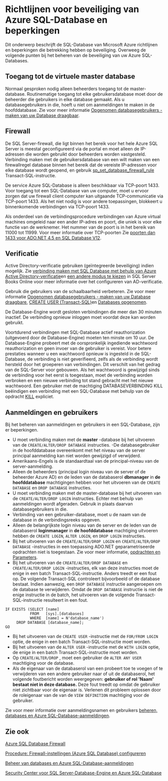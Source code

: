 <properties
   pageTitle="Azure SQL Database beveiligingsrichtlijnen en beperkingen | Microsoft Azure"
   description="Meer informatie over Microsoft Azure SQL-Database-richtlijnen en beperkingen die betrekking hebben op beveiliging."
   services="sql-database"
   documentationCenter=""
   authors="BYHAM"
   manager="jhubbard"
   editor=""
   tags=""/>

<tags
   ms.service="sql-database"
   ms.devlang="na"
   ms.topic="article"
   ms.tgt_pltfrm="na"
   ms.workload="data-management"
   ms.date="10/18/2016"
   ms.author="rickbyh"/>

# <a name="azure-sql-database-security-guidelines-and-limitations"></a>Richtlijnen voor beveiliging van Azure SQL-Database en beperkingen

Dit onderwerp beschrijft de SQL-Database van Microsoft Azure richtlijnen en beperkingen die betrekking hebben op beveiliging. Overweeg de volgende punten bij het beheren van de beveiliging van uw Azure SQL-Databases.

## <a name="access-to-the-virtual-master-database"></a>Toegang tot de virtuele master database

Normaal gesproken nodig alleen beheerders toegang tot de master-database. Routinematige toegang tot elke gebruikersdatabase moet door de beheerder die gebruikers in elke database gemaakt. Als u databasegebruikers in die, hoeft u niet om aanmeldingen te maken in de hoofddatabase. Zie voor meer informatie [Opgenomen databasegebruikers - maken van uw Database draagbaar](https://msdn.microsoft.com/library/ff929188.aspx).


## <a name="firewall"></a>Firewall

De SQL Server-firewall, die ligt binnen het bereik voor het hele Azure SQL Server is meestal geconfigureerd via de portal en moet alleen de IP-adressen die worden gebruikt door beheerders worden vastgesteld. Verbinding maken met de gebruikersdatabase van een wilt maken van een firewallregel database binnen het bereik dat de vereiste IP-adressen voor elke database wordt geopend, en gebruik [sp_set_database_firewall_rule](https://msdn.microsoft.com/library/dn270010.aspx) Transact-SQL-instructie.

De service Azure SQL-Database is alleen beschikbaar via TCP-poort 1433. Voor toegang tot een SQL-Database van uw computer, moet u ervoor zorgen dat uw firewall client computer kan uitgaande TCP-communicatie via TCP-poort 1433. Als het niet nodig is voor andere toepassingen, blokkeert u binnenkomende verbindingen via TCP-poort 1433. 

Als onderdeel van de verbindingsprocedure verbindingen van Azure virtual machines omgeleid naar een ander IP-adres en poort, die uniek is voor elke functie van de werknemer. Het nummer van de poort is in het bereik van 11000 tot 11999. Voor meer informatie over TCP-poorten Zie [poorten dan 1433 voor ADO.NET 4.5 en SQL Database V12](sql-database-develop-direct-route-ports-adonet-v12.md).


## <a name="authentication"></a>Verificatie

Active Directory-verificatie gebruiken (geïntegreerde beveiliging) indien mogelijk. Zie [verbinding maken met SQL Database met behulp van Azure Active Directory-verificatie](sql-database-aad-authentication.md)en [een andere modus te kiezen](https://msdn.microsoft.com/library/ms144284.aspx) in SQL Server Books Online voor meer informatie over het configureren van AD-verificatie. 

Gebruik die gebruikers van de schaalbaarheid verbeteren. Zie voor meer informatie [Opgenomen databasegebruikers - maken van uw Database draagbare](https://msdn.microsoft.com/library/ff929188.aspx), [CREATE USER (Transact-SQL)](https://technet.microsoft.com/library/ms173463.aspx)en [Databases opgenomen](https://technet.microsoft.com/library/ff929071.aspx).

De Database-Engine wordt gesloten verbindingen die meer dan 30 minuten inactief. De verbinding opnieuw inloggen moet voordat deze kan worden gebruikt.

Voortdurend verbindingen met SQL-Database actief reauthorization (uitgevoerd door de Database-Engine) moeten ten minste om 10 uur. De Database-Engine probeert met de oorspronkelijk ingediende wachtwoord reauthorization en geen invoer van de gebruiker is vereist. Voor betere prestaties wanneer u een wachtwoord opnieuw is ingesteld in de SQL-Database, de verbinding is niet geverifieerd, zelfs als de verbinding wordt hersteld door het groeperen van verbindingen. Dit verschilt van het gedrag van de SQL-Server voor gebouwen. Als het wachtwoord is gewijzigd sinds de verbinding voor het eerst is toegestaan, moet de verbinding worden verbroken en een nieuwe verbinding tot stand gebracht met het nieuwe wachtwoord. Een gebruiker met de machtiging DATABASEVERBINDING KILL beëindigen een verbinding met een SQL-Database met behulp van de opdracht [KILL](https://msdn.microsoft.com/library/ms173730.aspx) expliciet.

## <a name="logins-and-users"></a>Aanmeldingen en gebruikers

Bij het beheren van aanmeldingen en gebruikers in een SQL-Database, zijn er beperkingen.


- U moet verbinding maken met de **master** -database bij het uitvoeren van de ``CREATE/ALTER/DROP DATABASE`` instructies. -De databasegebruiker in de hoofddatabase overeenkomt met het niveau van de server principal aanmelding kan niet worden gewijzigd of verwijderd. 
- Amerikaans-Engels is de standaardtaal van de principal-niveau van de server-aanmelding.
- Alleen de beheerders (principal login niveau van de server of de beheerder Azure AD) en de leden van de databaserol **dbmanager** in **de hoofddatabase** machtigingen hebben voor het uitvoeren van de ``CREATE DATABASE`` en ``DROP DATABASE`` instructies.
- U moet verbinding maken met de master-database bij het uitvoeren van de ``CREATE/ALTER/DROP LOGIN`` instructies. Echter met behulp van aanmeldingen wordt afgeraden. Gebruik in plaats daarvan databasegebruikers in die.
- Verbinding van een gebruiker-database, moet u de naam van de database in de verbindingsreeks opgeven.
- Alleen de belangrijkste login niveau van de server en de leden van de databaserol **loginmanager** in **de hoofddatabase** machtiging uitvoeren hebben de ``CREATE LOGIN``, ``ALTER LOGIN``, en ``DROP LOGIN`` instructies.
- Bij het uitvoeren van de ``CREATE/ALTER/DROP LOGIN`` en ``CREATE/ALTER/DROP DATABASE`` -instructies in een toepassing ADO.NET geparametriseerde opdrachten niet is toegestaan. Zie voor meer informatie, [opdrachten en Parameters](https://msdn.microsoft.com/library/ms254953.aspx).
- Bij het uitvoeren van de ``CREATE/ALTER/DROP DATABASE`` en ``CREATE/ALTER/DROP LOGIN`` -instructies, elk van deze instructies moet de enige in een batch Transact-SQL-instructie. Anders treedt er een fout op. De volgende Transact-SQL controleert bijvoorbeeld of de database bestaat. Indien aanwezig, een ``DROP DATABASE`` instructie aangeroepen om de database te verwijderen. Omdat de ``DROP DATABASE`` instructie is niet de enige instructie in de batch, het uitvoeren van de volgende Transact-SQL-instructie resulteert in een fout.

```
IF EXISTS (SELECT [name]
           FROM   [sys].[databases]
           WHERE  [name] = N'database_name')
     DROP DATABASE [database_name];
GO
```

- Bij het uitvoeren van de ``CREATE USER`` -instructie met de ``FOR/FROM LOGIN`` optie, de enige in een batch Transact-SQL-instructie moet worden.
- Bij het uitvoeren van de ``ALTER USER`` -instructie met de ``WITH LOGIN`` optie, de enige in een batch Transact-SQL-instructie moet worden.
- Op ``CREATE/ALTER/DROP`` , moet een gebruiker de ``ALTER ANY USER`` machtiging voor de database.
- Als de eigenaar van de databaserol van een probeert toe te voegen of te verwijderen van een andere gebruiker naar of uit de databaserol, het volgende foutbericht worden weergegeven: **gebruiker of rol 'Naam' bestaat niet in deze database.** Deze fout treedt op omdat de gebruiker niet zichtbaar voor de eigenaar is. Verlenen dit probleem oplossen door de roleigenaar van de van de ``VIEW DEFINITION`` machtiging voor de gebruiker. 

Zie voor meer informatie over aanmeldingsnamen en gebruikers [beheren, databases en Azure SQL-Database-aanmeldingen](sql-database-manage-logins.md).


## <a name="see-also"></a>Zie ook

[Azure SQL Database Firewall](sql-database-firewall-configure.md)

[Procedure: Firewall-instellingen (Azure SQL Database) configureren](sql-database-configure-firewall-settings.md)

[Beheer van databases en Azure SQL-Database-aanmeldingen](sql-database-manage-logins.md)

[Security Center voor SQL Server-Database-Engine en Azure SQL-Database](https://msdn.microsoft.com/library/bb510589)
